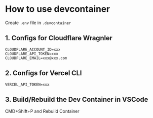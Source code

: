 # How to use devcontainer

Create `.env` file in `.devcontainer`

## 1. Configs for Cloudflare Wragnler

```shell
CLOUDFLARE_ACCOUNT_ID=xxx
CLOUDFLARE_API_TOKEN=xxx
CLOUDFLARE_EMAIL=xxx@xxx.com
```

## 2. Configs for Vercel CLI

```
VERCEL_API_TOKEN=xxx
```

## 3. Build/Rebuild the Dev Container in VSCode

CMD+Shift+P and Rebuild Container